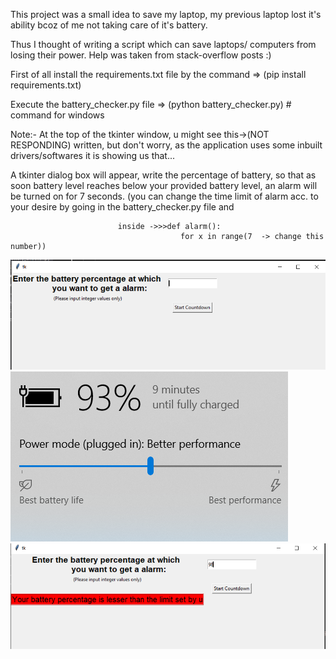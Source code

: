 This project was a small idea to save my laptop, my previous laptop lost it's ability bcoz of me not taking care of it's battery.

Thus I thought of writing a script which can save laptops/ computers from losing their power. Help was taken from stack-overflow posts :)

First of all install the requirements.txt file by the command => (pip install requirements.txt)

Execute the battery_checker.py file => (python battery_checker.py) # command for windows


Note:- At the top of the tkinter window, u might see this->(NOT  RESPONDING) written, but don't worry, as the application uses some inbuilt     drivers/softwares it is showing us that...

A tkinter dialog box will appear, write the percentage of battery, so that as soon battery level reaches below your provided battery level,
an alarm will be turned on for 7 seconds. (you can change the time limit of alarm acc. to your desire by going in the battery_checker.py file and 

                            inside ->>>def alarm():
                                          for x in range(7  -> change this number))
                                          
 ![](images/Initial.PNG)
 ![](images/current_battery.PNG)
 ![](images/error.PNG)
                                        
